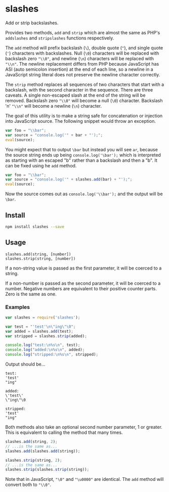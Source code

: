 # slashes

Add or strip backslashes.

Provides two methods, `add` and `strip` which are almost the same as PHP's `addslashes` and `stripslashes` functions
respectively.

The `add` method will prefix backslash (`\`), double quote (`"`), and single quote (`'`) characters with backslashes.
Null (`\0`) characters will be replaced with backslash zero `"\\0"`, and newline (`\n`) characters will be replaced with
`"\\n"`. The newline replacement differs from PHP because JavaScript has ASI (auto semicolon insertion) at the end of
each line, so a newline in a JavaScript string literal does not preserve the newline character correctly.

The `strip` method replaces all sequences of two characters that start with a backslash, with the second character in
the sequence. There are three caveats. A single non-escaped slash at the end of the string will be removed. Backslash
zero `"\\0"` will become a null (`\0`) character. Backslash 'n' `"\\n"` will become a newline (`\n`) character.


The goal of this utility is to make a string safe for concatenation or injection into JavaScript source. The following
snippet would throw an exception.

```js
var foo = "\\bar";
var source = "console.log('" + bar + "');";
eval(source);
```

You might expect that to output `\bar` but instead you will see `ar`, because the source string ends up being
`console.log('\bar');` which is interpreted as starting with an escaped "b" rather than a backslash and then a "b". It
can be fixed using he `add` method.

```js
var foo = "\\bar";
var source = "console.log('" + slashes.add(bar) + "');";
eval(source);
```

Now the source comes out as `console.log('\\bar');` and the output will be `\bar`.

## Install

```sh
npm install slashes --save
```

## Usage

```
slashes.add(string, [number])
slashes.strip(string, [number])
```

If a non-string value is passed as the first parameter, it will be coerced to a string.

If a non-number is passed as the second parameter, it will be coerced to a number. Negative numbers are equivalent to
their positive counter parts. Zero is the same as one.

### Examples
```js
var slashes = require('slashes');

var test = "'test'\n\"ing\"\0";
var added = slashes.add(test);
var stripped = slashes.strip(added);

console.log("test:\n%s\n", test);
console.log("added:\n%s\n", added);
console.log("stripped:\n%s\n", stripped);
```

Output should be...
```
test:
'test'
"ing"

added:
\'test\'
\"ing\"\0

stripped:
'test'
"ing"

```

Both methods also take an optional second number parameter, 1 or greater. This is equivalent to calling the method
that many times.
```js
slashes.add(string, 2);
// ...is the same as...
slashes.add(slashes.add(string));

slashes.strip(string, 2);
// ...is the same as...
slashes.strip(slashes.strip(string));
```

Note that in JavaScript, `"\0"` and `"\u0000"` are identical. The `add` method will convert both to `"\\0"`.